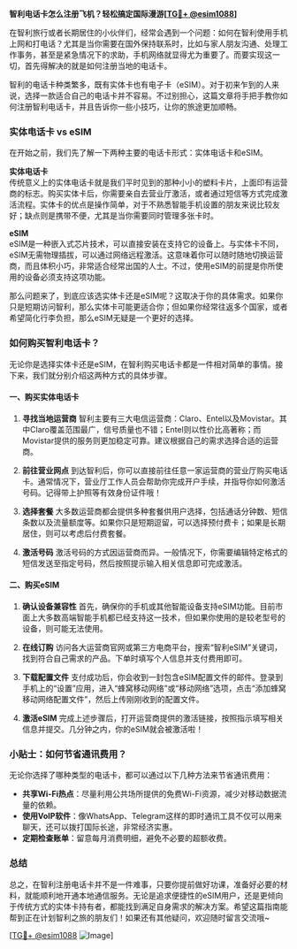 **智利电话卡怎么注册飞机？轻松搞定国际漫游[[TG💪+ @esim1088](https://t.me/s/esim1088)]**

在智利旅行或者长期居住的小伙伴们，经常会遇到一个问题：如何在智利使用手机上网和打电话？尤其是当你需要在国外保持联系时，比如与家人朋友沟通、处理工作事务，甚至是紧急情况下的求助，手机网络就显得尤为重要了。而要实现这一切，首先得解决的就是如何注册当地的电话卡。

智利的电话卡种类繁多，既有实体卡也有电子卡（eSIM）。对于初来乍到的人来说，选择一款适合自己的电话卡并不容易。不过别担心，这篇文章将手把手教你如何注册智利电话卡，并且告诉你一些小技巧，让你的旅途更加顺畅。

### 实体电话卡 vs eSIM

在开始之前，我们先了解一下两种主要的电话卡形式：实体电话卡和eSIM。

**实体电话卡**  
传统意义上的实体电话卡就是我们平时见到的那种小小的塑料卡片，上面印有运营商的标志。购买实体卡后，你需要亲自去营业厅激活，或者通过短信等方式完成激活流程。实体卡的优点是操作简单，对于不熟悉智能手机设置的朋友来说比较友好；缺点则是携带不便，尤其是当你需要同时管理多张卡时。

**eSIM**  
eSIM是一种嵌入式芯片技术，可以直接安装在支持它的设备上。与实体卡不同，eSIM无需物理插拔，可以通过网络远程激活。这意味着你可以随时随地切换运营商，而且体积小巧，非常适合经常出国的人士。不过，使用eSIM的前提是你所使用的设备必须支持这项功能。

那么问题来了，到底应该选实体卡还是eSIM呢？这取决于你的具体需求。如果你只是短期访问智利，那么实体卡可能更适合你；但如果你经常往返多个国家，或者希望简化行李负担，那么eSIM无疑是一个更好的选择。

### 如何购买智利电话卡？

无论你是选择实体卡还是eSIM，在智利购买电话卡都是一件相对简单的事情。接下来，我们就分别介绍这两种方式的具体步骤。

#### 一、购买实体电话卡

1. **寻找当地运营商**
   智利主要有三大电信运营商：Claro、Entel以及Movistar。其中Claro覆盖范围最广，信号质量也不错；Entel则以性价比高著称；而Movistar提供的服务则更加稳定可靠。建议根据自己的需求选择合适的运营商。

2. **前往营业网点**
   到达智利后，你可以直接前往任意一家运营商的营业厅购买电话卡。通常情况下，营业厅工作人员会帮助你完成开户手续，并指导你如何激活号码。记得带上护照等有效身份证件哦！

3. **选择套餐**
   大多数运营商都会提供多种套餐供用户选择，包括通话分钟数、短信条数以及流量额度等。如果你只是短期逗留，可以选择预付费卡；如果是长期居住，则可以考虑后付费套餐。

4. **激活号码**
   激活号码的方式因运营商而异。一般情况下，你需要编辑特定格式的短信发送至指定号码，然后按照提示输入相关信息即可完成激活。

#### 二、购买eSIM

1. **确认设备兼容性**
   首先，确保你的手机或其他智能设备支持eSIM功能。目前市面上大多数高端智能手机都已经支持这一技术，但如果你使用的是较老型号的设备，则可能无法使用。

2. **在线订购**
   访问各大运营商官网或第三方电商平台，搜索“智利eSIM”关键词，找到符合自己需求的产品。下单时填写个人信息并支付费用即可。

3. **下载配置文件**
   支付成功后，你会收到一封包含eSIM配置文件的邮件。登录到手机上的“设置”应用，进入“蜂窝移动网络”或“移动网络”选项，点击“添加蜂窝移动网络配置文件”，然后上传刚刚收到的配置文件。

4. **激活eSIM**
   完成上述步骤后，打开运营商提供的激活链接，按照指示填写相关信息并提交。几分钟之内，你的eSIM就会被激活啦！

### 小贴士：如何节省通讯费用？

无论你选择了哪种类型的电话卡，都可以通过以下几种方法来节省通讯费用：

- **共享Wi-Fi热点**：尽量利用公共场所提供的免费Wi-Fi资源，减少对移动数据流量的依赖。
- **使用VoIP软件**：像WhatsApp、Telegram这样的即时通讯工具不仅可以用来聊天，还可以拨打国际长途，非常经济实惠。
- **定期检查账单**：留意每月消费明细，避免不必要的超额收费。

### 总结

总之，在智利注册电话卡并不是一件难事，只要你提前做好功课，准备好必要的材料，就能顺利地开通本地通信服务。无论是追求便捷性的eSIM用户，还是更倾向于传统方式的实体卡持有者，都能找到满足自身需求的解决方案。希望这篇指南能帮到正在计划智利之旅的朋友们！如果还有其他疑问，欢迎随时留言交流哦~

[[TG💪+ @esim1088](https://t.me/s/esim1088) ![Image](https://i.postimg.cc/4NQfJmqS/Snipaste-2025-05-13-00-14-12.png)]